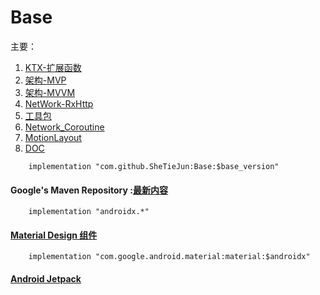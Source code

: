 # Base
主要：
1. [KTX-扩展函数](base/src/main/java/me/shetj/base/ktx)
2. [架构-MVP](base/src/main/java/me/shetj/base/mvp)
3. [架构-MVVM](base/src/main/java/me/shetj/base/mvvm)
4. [NetWork-RxHttp](base/src/main/java/me/shetj/base/network)
5. [工具包](base/src/main/java/me/shetj/base/tools)
6. [Network_Coroutine](base/src/main/java/me/shetj/base/network_coroutine)
7. [MotionLayout](base/src/main/java/me/shetj/base/anim/motion)
8. [DOC](doc)



```
    implementation "com.github.SheTieJun:Base:$base_version"
```

#### Google's Maven Repository :[最新内容]( https://dl.google.com/dl/android/maven2/index.html)
```
    implementation "androidx.*"
```


#### [Material Design 组件](https://material.io/develop/android/)
```
    implementation "com.google.android.material:material:$androidx"
```

#### [Android Jetpack](https://developer.android.google.cn/jetpack/)
